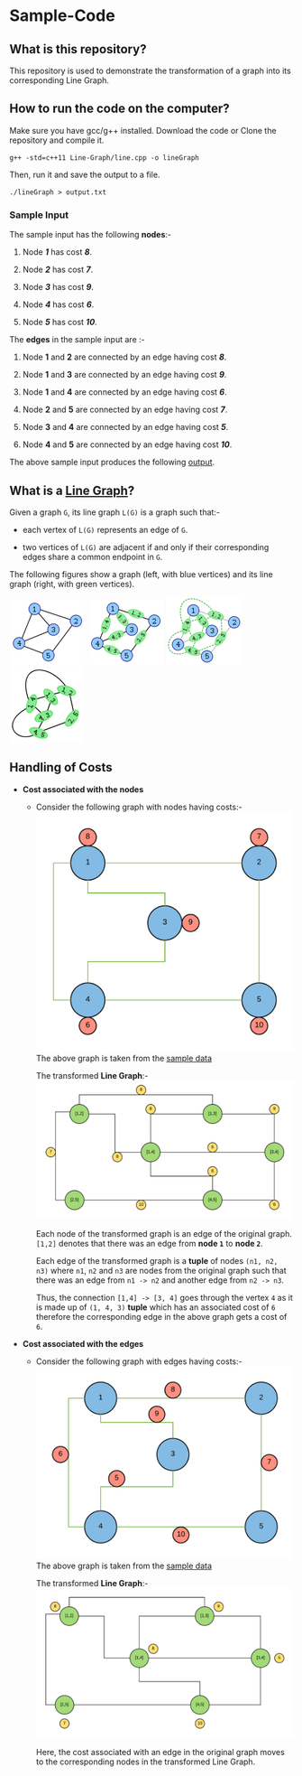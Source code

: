 # Sample-Code

## What is this repository?

This repository is used to demonstrate the transformation of a graph into its corresponding Line Graph.

## How to run the code on the computer?

Make sure you have gcc/g++ installed.
Download the code or Clone the repository and compile it.

```
g++ -std=c++11 Line-Graph/line.cpp -o lineGraph
```

Then, run it and save the output to a file.

```
./lineGraph > output.txt
```


### Sample Input

The sample input has the following **nodes**:-

1. Node **_1_** has cost **_8_**.

2. Node **_2_** has cost **_7_**.

3. Node **_3_** has cost **_9_**.

4. Node **_4_** has cost **_6_**.

5. Node **_5_** has cost **_10_**.


The **edges** in the sample input are :-

1. Node **1** and **2** are connected by an edge having cost **_8_**.

2. Node **1** and **3** are connected by an edge having cost **_9_**.

3. Node **1** and **4** are connected by an edge having cost **_6_**.

4. Node **2** and **5** are connected by an edge having cost **_7_**.

5. Node **3** and **4** are connected by an edge having cost **_5_**.

6. Node **4** and **5** are connected by an edge having cost **_10_**.

The above sample input produces the following [output](Line-Graph/output.txt).

## What is a [Line Graph](https://en.wikipedia.org/wiki/Line_graph)?

Given a graph `G`, its line graph `L(G)` is a graph such that:-

- each vertex of `L(G)` represents an edge of `G`.

- two vertices of `L(G)` are adjacent if and only if their corresponding edges share a common endpoint in `G`.

The following figures show a graph (left, with blue vertices) and its line graph (right, with green vertices).

<img src="img/img1.png"/> <img src="img/img2.png"/> <img src="img/img3.png"/> <img src="img/img4.png"/>

## Handling of Costs

* **Cost associated with the nodes**
    * Consider the following graph with nodes having costs:-
        <img src="img/Graph1.png"/>
        The above graph is taken from the [sample data](https://github.com/vidhan13j07/Sample-Code#sample-input)

        The transformed **Line Graph**:-
        <img src="img/Line graph with node cost.png"/>

        Each node of the transformed graph is an edge of the original graph.`[1,2]` denotes that there was an edge from **node `1`** to **node `2`**.

        Each edge of the transformed graph is a **tuple** of nodes `(n1, n2, n3)` where `n1`, `n2` and `n3` are nodes from the original graph such that there was an edge from `n1 -> n2` and another edge from `n2 -> n3`.

        Thus, the connection `[1,4] -> [3, 4]` goes through the vertex `4` as it is made up of `(1, 4, 3)` **tuple** which has an associated cost of `6` therefore the corresponding edge in the above graph gets a cost of `6`.

* **Cost associated with the edges**
    * Consider the following graph with edges having costs:-
        <img src="img/Graph2.png"/>
        The above graph is taken from the [sample data](https://github.com/vidhan13j07/Sample-Code#sample-input)

        The transformed **Line Graph**:-
        <img src="img/Line graph with edge cost.png"/>

        Here, the cost associated with an edge in the original graph moves to the corresponding nodes in the transformed Line Graph.
